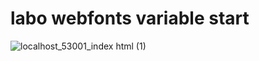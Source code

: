 # labo webfonts variable start
![localhost_53001_index html (1)](https://user-images.githubusercontent.com/35494911/220317256-90a32337-1b3f-4597-928a-53d1f65c1669.png)

